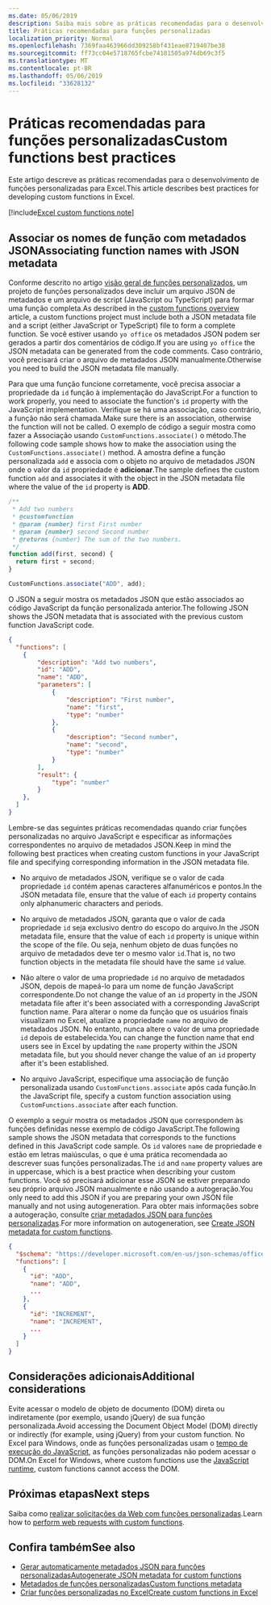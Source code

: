 ```yaml
---
ms.date: 05/06/2019
description: Saiba mais sobre as práticas recomendadas para o desenvolvimento de funções personalizadas para Excel.
title: Práticas recomendadas para funções personalizadas
localization_priority: Normal
ms.openlocfilehash: 7369faa463966dd309258bf431eae8719407be38
ms.sourcegitcommit: ff73cc04e5718765fcbe74181505a974db69c3f5
ms.translationtype: MT
ms.contentlocale: pt-BR
ms.lasthandoff: 05/06/2019
ms.locfileid: "33628132"
---
```

# <a name="custom-functions-best-practices"></a><span data-ttu-id="56be2-103">Práticas recomendadas para funções personalizadas</span><span class="sxs-lookup"><span data-stu-id="56be2-103">Custom functions best practices</span></span>

<span data-ttu-id="56be2-104">Este artigo descreve as práticas recomendadas para o desenvolvimento de funções personalizadas para Excel.</span><span class="sxs-lookup"><span data-stu-id="56be2-104">This article describes best practices for developing custom functions in Excel.</span></span>

[!include[Excel custom functions note](../includes/excel-custom-functions-note.md)]

## <a name="associating-function-names-with-json-metadata"></a><span data-ttu-id="56be2-105">Associar os nomes de função com metadados JSON</span><span class="sxs-lookup"><span data-stu-id="56be2-105">Associating function names with JSON metadata</span></span>

<span data-ttu-id="56be2-106">Conforme descrito no artigo [visão geral de funções personalizados](custom-functions-overview.md), um projeto de funções personalizados deve incluir um arquivo JSON de metadados e um arquivo de script (JavaScript ou TypeScript) para formar uma função completa.</span><span class="sxs-lookup"><span data-stu-id="56be2-106">As described in the [custom functions overview](custom-functions-overview.md) article, a custom functions project must include both a JSON metadata file and a script (either JavaScript or TypeScript) file to form a complete function.</span></span> <span data-ttu-id="56be2-107">Se você estiver usando `yo office` os metadados JSON podem ser gerados a partir dos comentários de código.</span><span class="sxs-lookup"><span data-stu-id="56be2-107">If you are using `yo office` the JSON metadata can be generated from the code comments.</span></span> <span data-ttu-id="56be2-108">Caso contrário, você precisará criar o arquivo de metadados JSON manualmente.</span><span class="sxs-lookup"><span data-stu-id="56be2-108">Otherwise you need to build the JSON metadata file manually.</span></span>

<span data-ttu-id="56be2-109">Para que uma função funcione corretamente, você precisa associar a propriedade da `id` função à implementação do JavaScript.</span><span class="sxs-lookup"><span data-stu-id="56be2-109">For a function to work properly, you need to associate the function's `id` property with the JavaScript implementation.</span></span> <span data-ttu-id="56be2-110">Verifique se há uma associação, caso contrário, a função não será chamada.</span><span class="sxs-lookup"><span data-stu-id="56be2-110">Make sure there is an association, otherwise the function will not be called.</span></span> <span data-ttu-id="56be2-111">O exemplo de código a seguir mostra como fazer a Associação usando `CustomFunctions.associate()` o método.</span><span class="sxs-lookup"><span data-stu-id="56be2-111">The following code sample shows how to make the association using the `CustomFunctions.associate()` method.</span></span> <span data-ttu-id="56be2-112">A amostra define a função personalizada `add` e associa com o objeto no arquivo de metadados JSON onde o valor da `id` propriedade é **adicionar**.</span><span class="sxs-lookup"><span data-stu-id="56be2-112">The sample defines the custom function `add` and associates it with the object in the JSON metadata file where the value of the `id` property is **ADD**.</span></span>

```js
/**
 * Add two numbers
 * @customfunction
 * @param {number} first First number
 * @param {number} second Second number
 * @returns {number} The sum of the two numbers.
 */
function add(first, second) {
  return first + second;
}

CustomFunctions.associate("ADD", add);
```

<span data-ttu-id="56be2-113">O JSON a seguir mostra os metadados JSON que estão associados ao código JavaScript da função personalizada anterior.</span><span class="sxs-lookup"><span data-stu-id="56be2-113">The following JSON shows the JSON metadata that is associated with the previous custom function JavaScript code.</span></span>

```json
{
  "functions": [
    {
        "description": "Add two numbers",
        "id": "ADD",
        "name": "ADD",
        "parameters": [
            {
                "description": "First number",
                "name": "first",
                "type": "number"
            },
            {
                "description": "Second number",
                "name": "second",
                "type": "number"
            }
        ],
        "result": {
            "type": "number"
        }
    },
  ]
}
```


<span data-ttu-id="56be2-114">Lembre-se das seguintes práticas recomendadas quando criar funções personalizadas no arquivo JavaScript e especificar as informações correspondentes no arquivo de metadados JSON.</span><span class="sxs-lookup"><span data-stu-id="56be2-114">Keep in mind the following best practices when creating custom functions in your JavaScript file and specifying corresponding information in the JSON metadata file.</span></span>

* <span data-ttu-id="56be2-115">No arquivo de metadados JSON, verifique se o valor de cada propriedade `id` contém apenas caracteres alfanuméricos e pontos.</span><span class="sxs-lookup"><span data-stu-id="56be2-115">In the JSON metadata file, ensure that the value of each `id` property contains only alphanumeric characters and periods.</span></span>

* <span data-ttu-id="56be2-116">No arquivo de metadados JSON, garanta que o valor de cada propriedade `id` seja exclusivo dentro do escopo do arquivo.</span><span class="sxs-lookup"><span data-stu-id="56be2-116">In the JSON metadata file, ensure that the value of each `id` property is unique within the scope of the file.</span></span> <span data-ttu-id="56be2-117">Ou seja, nenhum objeto de duas funções no arquivo de metadados deve ter o mesmo valor `id`.</span><span class="sxs-lookup"><span data-stu-id="56be2-117">That is, no two function objects in the metadata file should have the same `id` value.</span></span>

* <span data-ttu-id="56be2-118">Não altere o valor de uma propriedade `id` no arquivo de metadados JSON, depois de mapeá-lo para um nome de função JavaScript correspondente.</span><span class="sxs-lookup"><span data-stu-id="56be2-118">Do not change the value of an `id` property in the JSON metadata file after it's been associated with a corresponding JavaScript function name.</span></span> <span data-ttu-id="56be2-119">Para alterar o nome da função que os usuários finais visualizam no Excel, atualize a propriedade `name` no arquivo de metadados JSON. No entanto, nunca altere o valor de uma propriedade `id` depois de estabelecida.</span><span class="sxs-lookup"><span data-stu-id="56be2-119">You can change the function name that end users see in Excel by updating the `name` property within the JSON metadata file, but you should never change the value of an `id` property after it's been established.</span></span>

* <span data-ttu-id="56be2-120">No arquivo JavaScript, especifique uma associação de função personalizada usando `CustomFunctions.associate` após cada função.</span><span class="sxs-lookup"><span data-stu-id="56be2-120">In the JavaScript file, specify a custom function association using `CustomFunctions.associate` after each function.</span></span>

<span data-ttu-id="56be2-121">O exemplo a seguir mostra os metadados JSON que correspondem às funções definidas nesse exemplo de código JavaScript.</span><span class="sxs-lookup"><span data-stu-id="56be2-121">The following sample shows the JSON metadata that corresponds to the functions defined in this JavaScript code sample.</span></span> <span data-ttu-id="56be2-122">Os `id` valores `name` de propriedade e estão em letras maiúsculas, o que é uma prática recomendada ao descrever suas funções personalizadas.</span><span class="sxs-lookup"><span data-stu-id="56be2-122">The `id` and `name` property values are in uppercase, which is a best practice when describing your custom functions.</span></span> <span data-ttu-id="56be2-123">Você só precisará adicionar esse JSON se estiver preparando seu próprio arquivo JSON manualmente e não usando a autogeração.</span><span class="sxs-lookup"><span data-stu-id="56be2-123">You only need to add this JSON if you are preparing your own JSON file manually and not using autogeneration.</span></span> <span data-ttu-id="56be2-124">Para obter mais informações sobre a autogeração, consulte [criar metadados JSON para funções personalizadas](custom-functions-json-autogeneration.md).</span><span class="sxs-lookup"><span data-stu-id="56be2-124">For more information on autogeneration, see [Create JSON metadata for custom functions](custom-functions-json-autogeneration.md).</span></span>

```json
{
  "$schema": "https://developer.microsoft.com/en-us/json-schemas/office-js/custom-functions.schema.json",
  "functions": [
    {
      "id": "ADD",
      "name": "ADD",
      ...
    },
    {
      "id": "INCREMENT",
      "name": "INCREMENT",
      ...
    }
  ]
}
```

## <a name="additional-considerations"></a><span data-ttu-id="56be2-125">Considerações adicionais</span><span class="sxs-lookup"><span data-stu-id="56be2-125">Additional considerations</span></span>

<span data-ttu-id="56be2-126">Evite acessar o modelo de objeto de documento (DOM) direta ou indiretamente (por exemplo, usando jQuery) de sua função personalizada.</span><span class="sxs-lookup"><span data-stu-id="56be2-126">Avoid accessing the Document Object Model (DOM) directly or indirectly (for example, using jQuery) from your custom function.</span></span> <span data-ttu-id="56be2-127">No Excel para Windows, onde as funções personalizadas usam o [tempo de execução do JavaScript](custom-functions-runtime.md), as funções personalizadas não podem acessar o DOM.</span><span class="sxs-lookup"><span data-stu-id="56be2-127">On Excel for Windows, where custom functions use the [JavaScript runtime](custom-functions-runtime.md), custom functions cannot access the DOM.</span></span>

## <a name="next-steps"></a><span data-ttu-id="56be2-128">Próximas etapas</span><span class="sxs-lookup"><span data-stu-id="56be2-128">Next steps</span></span>
<span data-ttu-id="56be2-129">Saiba como [realizar solicitações da Web com funções personalizadas](custom-functions-web-reqs.md).</span><span class="sxs-lookup"><span data-stu-id="56be2-129">Learn how to [perform web requests with custom functions](custom-functions-web-reqs.md).</span></span>

## <a name="see-also"></a><span data-ttu-id="56be2-130">Confira também</span><span class="sxs-lookup"><span data-stu-id="56be2-130">See also</span></span>

* [<span data-ttu-id="56be2-131">Gerar automaticamente metadados JSON para funções personalizadas</span><span class="sxs-lookup"><span data-stu-id="56be2-131">Autogenerate JSON metadata for custom functions</span></span>](custom-functions-json-autogeneration.md)
* [<span data-ttu-id="56be2-132">Metadados de funções personalizadas</span><span class="sxs-lookup"><span data-stu-id="56be2-132">Custom functions metadata</span></span>](custom-functions-json.md)
* [<span data-ttu-id="56be2-133">Criar funções personalizadas no Excel</span><span class="sxs-lookup"><span data-stu-id="56be2-133">Create custom functions in Excel</span></span>](custom-functions-overview.md)
